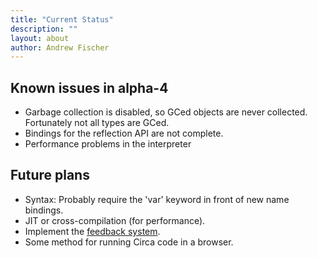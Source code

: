 ```yaml
---
title: "Current Status"
description: ""
layout: about
author: Andrew Fischer
---
```


<h2>Known issues in alpha-4</h2>
<ul>
<li>Garbage collection is disabled, so GCed objects are never collected. Fortunately not all types are GCed.</li>
<li>Bindings for the reflection API are not complete.</li>
<li>Performance problems in the interpreter</li>
</ul>
<h2>Future plans</h2>
<ul>
<li>Syntax: Probably require the 'var' keyword in front of new name bindings.</li>
<li>JIT or cross-compilation (for performance).</li>
<li>Implement the <a href="feedback.html">feedback system</a>.</li>
<li>Some method for running Circa code in a browser.</li>
</ul>
